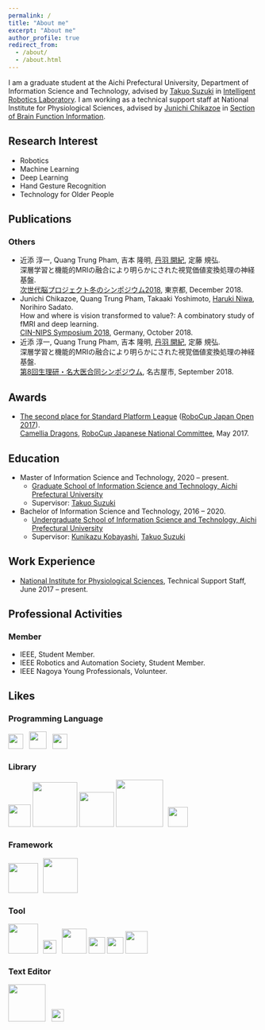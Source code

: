 ```yaml
---
permalink: /
title: "About me"
excerpt: "About me"
author_profile: true
redirect_from:
  - /about/
  - /about.html
---
```


I am a graduate student at the Aichi Prefectural University, Department of Information Science and Technology, advised by [Takuo Suzuki](https://researchmap.jp/takuo-suzuki?lang=en) in [Intelligent Robotics Laboratory](http://www.ist.aichi-pu.ac.jp/lab/st/index.html). I am working as a technical support staff at National Institute for Physiological Sciences, advised by [Junichi Chikazoe](https://scholar.google.co.jp/citations?user=jlB0TpIAAAAJ) in [Section of Brain Function Information](https://www.zoelabo.com/english-home).

## Research Interest
- Robotics
- Machine Learning
- Deep Learning
- Hand Gesture Recognition
- Technology for Older People

<!--
- Ambient Assisted Living
-->

## Publications
<!--
### Preprints

### Journal Articles

### Conference Proceedings
-->

### Others
- 近添 淳一, Quang Trung Pham, 吉本 隆明, <u>丹羽 開紀</u>, 定藤 規弘.  
深層学習と機能的MRIの融合により明らかにされた視覚価値変換処理の神経基盤.  
[次世代脳プロジェクト冬のシンポジウム2018](https://www.nips.ac.jp/brain-commu/2018/report2018.html), 東京都, December 2018.
- Junichi Chikazoe, Quang Trung Pham, Takaaki Yoshimoto, <u>Haruki Niwa</u>, Norihiro Sadato.  
How and where is vision transformed to value?: A combinatory study of fMRI and deep learning.  
[CIN-NIPS Symposium 2018](https://www.cin.uni-tuebingen.de/news-events/browse-all-events/detail/view/340/page/1/8th-nips-cin-joint-symposium.html), Germany, October 2018.
- 近添 淳一, Quang Trung Pham, 吉本 隆明, <u>丹羽 開紀</u>, 定藤 規弘.  
深層学習と機能的MRIの融合により明らかにされた視覚価値変換処理の神経基盤.  
[第8回生理研・名大医合同シンポジウム](https://www.med.nagoya-u.ac.jp/anatomy2/8thsympo.htm), 名古屋市, September 2018.


## Awards
- [The second place for Standard Platform League](http://www.ist.aichi-pu.ac.jp/~koba/images/citationSPL17.jpg) ([RoboCup Japan Open 2017](https://robocup-japanopen.org/2017/)).  
[Camellia Dragons](http://www.ist.aichi-pu.ac.jp/lab/robocup-spl/index.html), [RoboCup Japanese National Committee](http://www.robocup.or.jp/), May 2017.


## Education
- Master of Information Science and Technology, 2020 – present.
    - [Graduate School of Information Science and Technology, Aichi Prefectural University](https://www.ist.aichi-pu.ac.jp/en/index.html)
    - Supervisor: [Takuo Suzuki](https://researchmap.jp/takuo-suzuki?lang=en)
- Bachelor of Information Science and Technology, 2016 – 2020.
    - [Undergraduate School of Information Science and Technology, Aichi Prefectural University](https://www.ist.aichi-pu.ac.jp/)
    - Supervisor: [Kunikazu Kobayashi](http://www.ist.aichi-pu.ac.jp/~koba/), [Takuo Suzuki](https://researchmap.jp/takuo-suzuki?lang=en)


## Work Experience
- [National Institute for Physiological Sciences](https://www.nips.ac.jp/eng/), Technical Support Staff, June 2017 – present.

<!--
### Teaching Assistant
-->


## Professional Activities
<!--
### Research Grant

### Program Committee
-->

### Member
- IEEE, Student Member.
- IEEE Robotics and Automation Society, Student Member.
- IEEE Nagoya Young Professionals, Volunteer.

## Likes
### Programming Language
<a href="https://www.python.org/"><img src="https://upload.wikimedia.org/wikipedia/commons/c/c3/Python-logo-notext.svg" width="30" border="0"></a> &nbsp; <a href="https://www.mathworks.com/products/matlab.html"><img src="https://upload.wikimedia.org/wikipedia/commons/2/21/Matlab_Logo.png" width="35" border="0"></a> &nbsp; <a href="https://isocpp.org/"><img src="https://isocpp.org/assets/images/cpp_logo.png" width="30" border="0"></a>
<!--
&nbsp; <a href="https://www.rust-lang.org/"><img src="https://www.rust-lang.org/logos/rust-logo-128x128-blk.png" width="37" border="0"></a>
-->

### Library
<a href="https://scikit-learn.org/stable/"><img src="https://upload.wikimedia.org/wikipedia/commons/0/05/Scikit_learn_logo_small.svg" width="45" border="0"></a> <a href="https://pytorch.org/"><img src="https://upload.wikimedia.org/wikipedia/commons/9/96/Pytorch_logo.png" width="90" border="0"></a> <a href="https://keras.io/"><img src="https://keras.io/img/logo.png" width="70" border="0"></a> <a href="https://www.tensorflow.org/"><img src="https://www.gstatic.com/devrel-devsite/prod/v1241c04ebcb2127897d6c18221acbd64e7ed5c46e5217fd83dd808e592c47bf6/tensorflow/images/lockup.svg" width="95" border="0"></a> &thinsp; <a href="https://p5js.org/"><img src="https://p5js.org/assets/img/p5js.svg" width="40" border="0"></a>
<!--
&thinsp; <a href="https://www.pixijs.com/"><img src="https://camo.githubusercontent.com/f56c56298a82f8326ed5e59ef82b1b601a5780a7/687474703a2f2f706978696a732e646f776e6c6f61642f706978696a732d746578742e737667" width="40" border="0"></a>
-->

### Framework
<a href="https://flask.palletsprojects.com/"><img src="https://upload.wikimedia.org/wikipedia/commons/3/3c/Flask_logo.svg" width="60" border="0"></a> &thinsp; <a href="https://scrapy.org/"><img src="https://upload.wikimedia.org/wikipedia/commons/b/b4/Scrapy_logo.jpg" width="70" border="0"></a>

### Tool
<a href="https://www.ros.org/"><img src="https://upload.wikimedia.org/wikipedia/commons/b/bb/Ros_logo.svg" width="60" border="0"></a> &thinsp; <a href="https://jupyter.org/"><img src="https://upload.wikimedia.org/wikipedia/commons/3/38/Jupyter_logo.svg" width="27" border="0"></a> &thinsp; <a href="https://git-scm.com/"><img src="https://upload.wikimedia.org/wikipedia/commons/e/e0/Git-logo.svg" width="50" border="0"></a> <a href="https://github.co.jp/"><img src="https://github.githubassets.com/images/modules/logos_page/GitHub-Mark.png" width="33" border="0"></a> <a href="https://www.docker.com/"><img src="https://www.docker.com/sites/default/files/d8/styles/role_icon/public/2019-07/vertical-logo-monochromatic.png?itok=erja9lKc" width="33" border="0"></a> <a href="https://www.latex-project.org/"><img src="https://upload.wikimedia.org/wikipedia/commons/9/92/LaTeX_logo.svg" width="45" border="0"></a>

### Text Editor
<a href="https://atom.io/"><img src="https://upload.wikimedia.org/wikipedia/commons/e/eb/Atom_icon.svg" width="75" border="0"></a> &nbsp; <a href="https://www.vim.org/"><img src="https://upload.wikimedia.org/wikipedia/commons/9/9f/Vimlogo.svg" width="25" border="0"></a>
